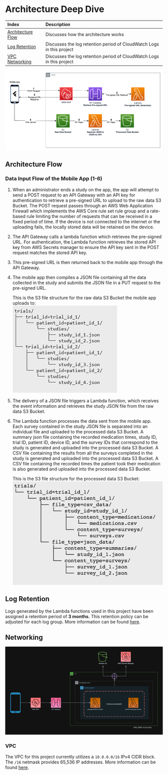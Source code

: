 # Architecture Deep Dive

| Index                                   | Description                          |
| :-------------------------------------- | :----------------------------------- |
| [Architecture Flow](#architecture-flow) | Discusses how the architecture works |
| [Log Retention](#log-retention) | Discusses the log retention period of CloudWatch Logs in this project |
| [VPC Networking](#vpc-networking) | Discusses the log retention period of CloudWatch Logs in this project |


![Architecture Diagram](/docs/images/architecture_diagram.png)

## Architecture Flow

### **Data Input Flow of the Mobile App (1-6)**

1. When an administrator ends a study on the app, the app will attempt to send a POST request to an API Gateway with an API key for authentication to retrieve a pre-signed URL to upload to the raw data S3 Bucket.  The POST request passes through an AWS Web Application Firewall which implements the AWS Core rule set rule group and a rate-based rule limiting the number of requests that can be received in a fixed period of time. If the device is not connected to the internet or the uploading fails, the locally stored data will be retained on the device.
2. The API Gateway calls a lambda function which retrieves the pre-signed URL. For authentication, the Lambda function retrieves the stored API key from AWS Secrets manager to ensure the API key sent in the POST request matches the stored API key.
3. This pre-signed URL is then returned back to the mobile app through the API Gateway.
4. The mobile app then compiles a JSON file containing all the data collected in the study and submits the JSON file in a PUT request to the pre-signed URL.

    This is the S3 file structure for the raw data S3 Bucket the mobile app uploads to:\
    ![Raw Data Structure](../docs/images/raw_data_structure.png)

5. The delivery of a JSON file triggers a Lambda function, which receives the event information and retrieves the study JSON file from the raw data S3 Bucket.
6. The Lambda function processes the data sent from the mobile app. Each survey contained in the study JSON file is separated into an individual file and uploaded to the processed data S3 Bucket. A summary json file containing the recorded medication times, study ID, trial ID, patient ID, device ID, and the survey IDs that correspond to the study is generated and uploaded into the processed data S3 Bucket. A CSV file containing the results from all the surveys completed in the study is generated and uploaded into the processed data S3 Bucket. A CSV file containing the recorded times the patient took their medication is also generated and uploaded into the processed data S3 Bucket. 

    This is the S3 file structure for the processed data S3 Bucket:\
    ![Processed Data Structure](../docs/images/processed_data_structure.png)



## Log Retention

Logs generated by the Lambda functions used in this project have been assigned a retention period of **3 months.** This retention policy can be adjusted for each log group. More information can be found [here](https://docs.aws.amazon.com/AmazonCloudWatch/latest/logs/WhatIsCloudWatchLogs.html).


## Networking

![Architecture Diagram](/docs/images/networking_diagram.png)

### VPC 

The VPC for this project currently utilizes a `10.0.0.0/16` IPv4 CIDR block. The `/16` netmask provides 65,536 IP addresses. More information can be found [here](https://docs.aws.amazon.com/vpc/latest/userguide/vpc-cidr-blocks.html).
